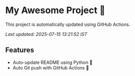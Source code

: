 # My Awesome Project 🚀

This project is automatically updated using GitHub Actions.

_Last updated: 2025-07-15 13:21:52 IST_

## Features
- Auto-update README using Python 🐍
- Auto Git push with GitHub Actions 🤖
